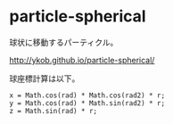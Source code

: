 # particle-spherical

球状に移動するパーティクル。

http://ykob.github.io/particle-spherical/

球座標計算は以下。

    x = Math.cos(rad) * Math.cos(rad2) * r;
    y = Math.cos(rad) * Math.sin(rad2) * r;
    z = Math.sin(rad) * r;
